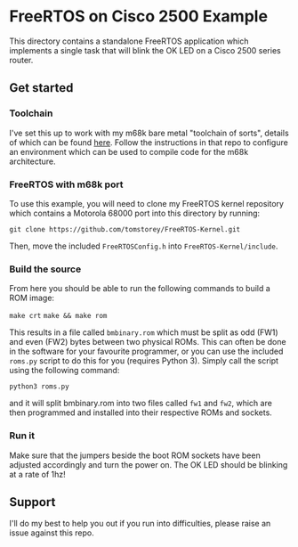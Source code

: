 
# FreeRTOS on Cisco 2500 Example

This directory contains a standalone FreeRTOS application which implements a single task that will blink the OK LED on a Cisco 2500 series router.

## Get started
### Toolchain
I've set this up to work with my m68k bare metal "toolchain of sorts", details of which can be found [here](https://github.com/tomstorey/m68k_bare_metal). Follow the instructions in that repo to configure an environment which can be used to compile code for the m68k architecture.

### FreeRTOS with m68k port
To use this example, you will need to clone my FreeRTOS kernel repository which contains a Motorola 68000 port into this directory by running:

`git clone https://github.com/tomstorey/FreeRTOS-Kernel.git`

Then, move the included `FreeRTOSConfig.h` into `FreeRTOS-Kernel/include`.

### Build the source
From here you should be able to run the following commands to build a ROM image:

`make crt`
`make && make rom`

This results in a file called `bmbinary.rom` which must be split as odd (FW1) and even (FW2) bytes between two physical ROMs. This can often be done in the software for your favourite programmer, or you can use the included `roms.py` script to do this for you (requires Python 3). Simply call the script using the following command:

`python3 roms.py`

and it will split bmbinary.rom into two files called `fw1` and `fw2`, which are then programmed and installed into their respective ROMs and sockets.

### Run it
Make sure that the jumpers beside the boot ROM sockets have been adjusted accordingly and turn the power on. The OK LED should be blinking at a rate of 1hz!

## Support
I'll do my best to help you out if you run into difficulties, please raise an issue against this repo.
